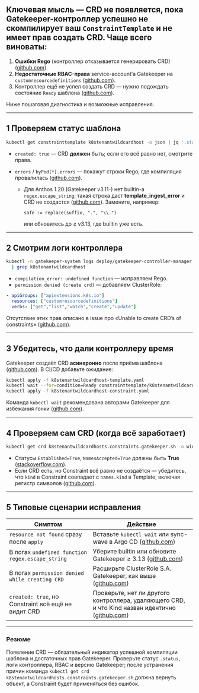 ## Ключевая мысль — CRD не появляется, пока Gatekeeper-контроллер **успешно не скомпилирует** ваш `ConstraintTemplate` **и** не имеет прав создать CRD. Чаще всего виноваты:

1. **Ошибки Rego** (контроллер отказывается генерировать CRD) ([github.com][1]).
2. **Недостаточные RBAC-права** service-account’а Gatekeeper на `customresourcedefinitions` ([github.com][2]).
3. Контроллер ещё не успел создать CRD — нужно подождать состояние `Ready` шаблона ([github.com][3]).

Ниже пошаговая диагностика и возможные исправления.

---

## 1  Проверяем статус шаблона

```bash
kubectl get constrainttemplate k8stenantwildcardhost -o json | jq '.status'
```

* `created: true` — CRD **должен** быть; если его всё равно нет, смотрите права.
* `errors` / `byPod[*].errors` — покажут строки Rego, где компиляция провалилась ([github.com][4]).

  * Для Anthos 1.20 (Gatekeeper v3.11-) нет builtin-а `regex.escape_string`; такая строка даст **template\_ingest\_error** и CRD не создастся ([github.com][5]). Замените, например:

    ```rego
    safe := replace(suffix, ".", "\\.")
    ```

    или обновитесь до ≥ v3.13, где builtin уже есть.

---

## 2  Смотрим логи контроллера

```bash
kubectl -n gatekeeper-system logs deploy/gatekeeper-controller-manager -c manager \
  | grep k8stenantwildcardhost
```

* `compilation_error: undefined function` — исправляем Rego.
* `permission denied (create crd)` — добавляем ClusterRole:

```yaml
- apiGroups: ["apiextensions.k8s.io"]
  resources: ["customresourcedefinitions"]
  verbs: ["get","list","watch","create","update"]
```

Отсутствие этих прав описано в issue про «Unable to create CRD’s of constraints» ([github.com][2]).

---

## 3  Убедитесь, что дали контроллеру время

Gatekeeper создаёт CRD **асинхронно** после приёма шаблона ([github.com][6]).
В CI/CD добавьте ожидание:

```bash
kubectl apply -f k8stenantwildcardhost-template.yaml
kubectl wait --for=condition=Ready constrainttemplate/k8stenantwildcardhost --timeout=60s
kubectl apply -f k8stenantwildcardhost-constraint.yaml
```

Команда `kubectl wait` рекомендована авторами Gatekeeper для избежания гонки ([github.com][7]).

---

## 4  Проверяем сам CRD (когда всё заработает)

```bash
kubectl get crd k8stenantwildcardhosts.constraints.gatekeeper.sh -o wide
```

* Статусы `Established=True`, `NamesAccepted=True` должны быть **True** ([stackoverflow.com][8]).
* Если CRD есть, но Constraint всё равно не создаётся — убедитесь, что `kind` в Constraint совпадает с `names.kind` в Template, включая регистр символов ([github.com][9]).

---

## 5  Типовые сценарии исправления

| Симптом                                             | Действие                                                                                              |
| --------------------------------------------------- | ----------------------------------------------------------------------------------------------------- |
| `resource not found` сразу после `apply`            | Вставьте `kubectl wait` или sync-wave в Argo CD ([github.com][10])                                    |
| В логах `undefined function regex.escape_string`    | Уберите builtin или обновите Gatekeeper ≥ 3.13 ([github.com][1])                                      |
| В логах `permission denied while creating CRD`      | Расширьте ClusterRole S.A. Gatekeeper, как выше ([github.com][2])                                     |
| `created: true`, но Constraint всё ещё не видит CRD | Проверьте, нет ли другого контроллера, удаляющего CRD, и что Kind назван идентично ([github.com][11]) |

---

### Резюме

Появление CRD — обязательный индикатор успешной компиляции шаблона и достаточных прав Gatekeeper. Проверьте статус `.status`, логи контроллера, RBAC и версию Gatekeeper; после устранения причин команда `kubectl get crd k8stenantwildcardhosts.constraints.gatekeeper.sh` должна вернуть объект, а Constraint будет применяться без ошибок.

[1]: https://github.com/open-policy-agent/gatekeeper/issues/890?utm_source=chatgpt.com "Delete CRD when constraint template rego is invalid #890 - GitHub"
[2]: https://github.com/open-policy-agent/gatekeeper/issues/3457?utm_source=chatgpt.com "Unable to create CRD's of constraints and constraintTemplates ..."
[3]: https://github.com/open-policy-agent/gatekeeper/issues/1499?utm_source=chatgpt.com "No automated way to wait on constraint template CRD upgrades ..."
[4]: https://github.com/open-policy-agent/gatekeeper/issues/2053?utm_source=chatgpt.com "status.created is set to true even when all pods have reported errors"
[5]: https://github.com/open-policy-agent/gatekeeper/issues/756?utm_source=chatgpt.com "template_ingest_error when applying ConstraintTemplates on beta.11"
[6]: https://github.com/open-policy-agent/gatekeeper/issues/2047?utm_source=chatgpt.com "Deploy gatekeeper ConstraintTemplate and Constraint with flux #2047"
[7]: https://github.com/llvm/llvm-project/issues/145505?utm_source=chatgpt.com "[clang] `friend` declaration does not apply during constraint validation"
[8]: https://stackoverflow.com/questions/74238689/opa-rego-policy-pattern-matching-using-valid-regex-not-working?utm_source=chatgpt.com "OPA rego policy - pattern matching using valid regex not working"
[9]: https://github.com/open-policy-agent/gatekeeper/issues/1135?utm_source=chatgpt.com "Error in applying trusted-registries policy · Issue #1135 - GitHub"
[10]: https://github.com/argoproj/argo-cd/issues/9252?utm_source=chatgpt.com "Sync failed when deploy Gatekeeper ConstraintTemplate ... - GitHub"
[11]: https://github.com/open-policy-agent/gatekeeper/issues/677?utm_source=chatgpt.com "CRDs for Constraints and ConstraintTemplates should have ..."
